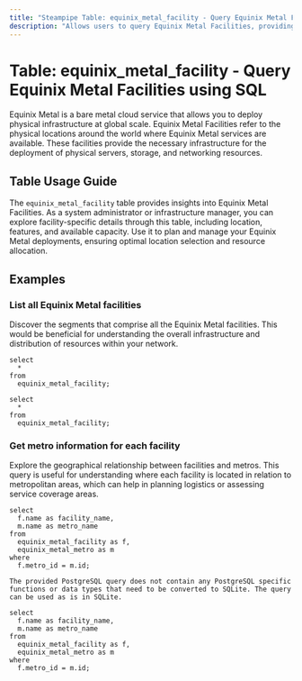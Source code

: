 ```yaml
---
title: "Steampipe Table: equinix_metal_facility - Query Equinix Metal Facilities using SQL"
description: "Allows users to query Equinix Metal Facilities, providing detailed information about the physical locations where Equinix Metal services are available."
---
```


# Table: equinix_metal_facility - Query Equinix Metal Facilities using SQL

Equinix Metal is a bare metal cloud service that allows you to deploy physical infrastructure at global scale. Equinix Metal Facilities refer to the physical locations around the world where Equinix Metal services are available. These facilities provide the necessary infrastructure for the deployment of physical servers, storage, and networking resources.

## Table Usage Guide

The `equinix_metal_facility` table provides insights into Equinix Metal Facilities. As a system administrator or infrastructure manager, you can explore facility-specific details through this table, including location, features, and available capacity. Use it to plan and manage your Equinix Metal deployments, ensuring optimal location selection and resource allocation.

## Examples

### List all Equinix Metal facilities
Discover the segments that comprise all the Equinix Metal facilities. This would be beneficial for understanding the overall infrastructure and distribution of resources within your network.

```sql+postgres
select
  *
from
  equinix_metal_facility;
```

```sql+sqlite
select
  *
from
  equinix_metal_facility;
```

### Get metro information for each facility
Explore the geographical relationship between facilities and metros. This query is useful for understanding where each facility is located in relation to metropolitan areas, which can help in planning logistics or assessing service coverage areas.

```sql+postgres
select
  f.name as facility_name,
  m.name as metro_name
from
  equinix_metal_facility as f,
  equinix_metal_metro as m
where
  f.metro_id = m.id;
```

```sql+sqlite
The provided PostgreSQL query does not contain any PostgreSQL specific functions or data types that need to be converted to SQLite. The query can be used as is in SQLite. 

select
  f.name as facility_name,
  m.name as metro_name
from
  equinix_metal_facility as f,
  equinix_metal_metro as m
where
  f.metro_id = m.id;
```